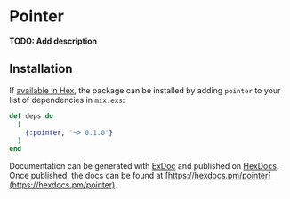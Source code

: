 # Pointer

**TODO: Add description**

## Installation

If [available in Hex](https://hex.pm/docs/publish), the package can be installed
by adding `pointer` to your list of dependencies in `mix.exs`:

```elixir
def deps do
  [
    {:pointer, "~> 0.1.0"}
  ]
end
```

Documentation can be generated with [ExDoc](https://github.com/elixir-lang/ex_doc)
and published on [HexDocs](https://hexdocs.pm). Once published, the docs can
be found at [https://hexdocs.pm/pointer](https://hexdocs.pm/pointer).

